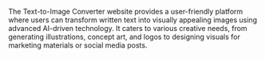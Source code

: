 The Text-to-Image Converter website provides a user-friendly platform where users can transform written text into visually appealing images using advanced AI-driven technology. It caters to various creative needs, from generating illustrations, concept art, and logos to designing visuals for marketing materials or social media posts.

